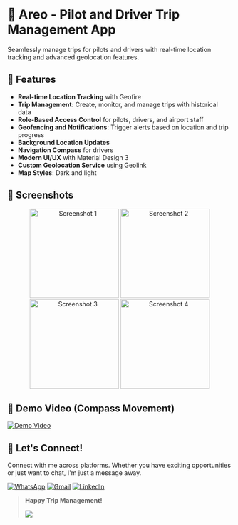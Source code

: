 # 🚀 Areo - Pilot and Driver Trip Management App

Seamlessly manage trips for pilots and drivers with real-time location tracking and advanced geolocation features.

## 🌟 Features

- **Real-time Location Tracking** with Geofire
- **Trip Management**: Create, monitor, and manage trips with historical data
- **Role-Based Access Control** for pilots, drivers, and airport staff
- **Geofencing and Notifications**: Trigger alerts based on location and trip progress
- **Background Location Updates**
- **Navigation Compass** for drivers
- **Modern UI/UX** with Material Design 3
- **Custom Geolocation Service** using Geolink
- **Map Styles**: Dark and light

## 📸 Screenshots

<p align="center">
  <img src="https://github.com/user-attachments/assets/e8b42d0c-8818-4f0a-b81b-c992b3a15b90" alt="Screenshot 1" width="200"/>
  <img src="https://github.com/user-attachments/assets/de52417b-5ee0-460b-ac12-c77216d1d840" alt="Screenshot 2" width="200"/>
  <img src="https://github.com/user-attachments/assets/f1544df0-334c-44b7-aed9-57af1b16c243" alt="Screenshot 3" width="200"/>
  <img src="https://github.com/user-attachments/assets/66c624ae-fde6-447d-a903-56cc71ceec54" alt="Screenshot 4" width="200"/>
</p>

## 🎥 Demo Video (Compass Movement)

[![Demo Video](https://img.youtube.com/vi/14e340de-8be8-4f8e-9a6e-564e9d01a4dc/0.jpg)](https://github.com/user-attachments/assets/14e340de-8be8-4f8e-9a6e-564e9d01a4dc)

## 🔗 Let's Connect!

Connect with me across platforms. Whether you have exciting opportunities or just want to chat, I'm just a message away.

[![WhatsApp](https://img.shields.io/badge/WhatsApp-%2B201033939828-25D366?style=for-the-badge&logo=whatsapp&logoColor=white)](https://wa.me/201033939828) [![Gmail](https://img.shields.io/badge/Gmail-kariemseiam%40gmail.com-red?style=for-the-badge&logo=gmail&logoColor=white)](mailto:kariemseiam@gmail.com) [![LinkedIn](https://img.shields.io/badge/LinkedIn-Kariem%20Seiam-0077B5?style=for-the-badge&logo=linkedin&logoColor=white)](https://www.linkedin.com/in/kariemseiam/)

> **Happy Trip Management!**
>
> <a href="https://www.buymeacoffee.com/kariemseiam"><img src="https://img.buymeacoffee.com/button-api/?text=Buy me a coffee&emoji=☕&slug=kariemseiam&button_colour=FFDD00&font_colour=000000&font_family=Cookie&outline_colour=000000&coffee_colour=ffffff" /></a>
